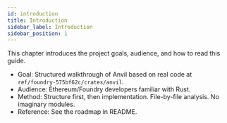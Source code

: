 ```yaml
---
id: introduction
title: Introduction
sidebar_label: Introduction
sidebar_position: 1
---
```


This chapter introduces the project goals, audience, and how to read this guide.

- Goal: Structured walkthrough of Anvil based on real code at `ref/foundry-575bf62c/crates/anvil`.
- Audience: Ethereum/Foundry developers familiar with Rust.
- Method: Structure first, then implementation. File-by-file analysis. No imaginary modules.
- Reference: See the roadmap in README.
